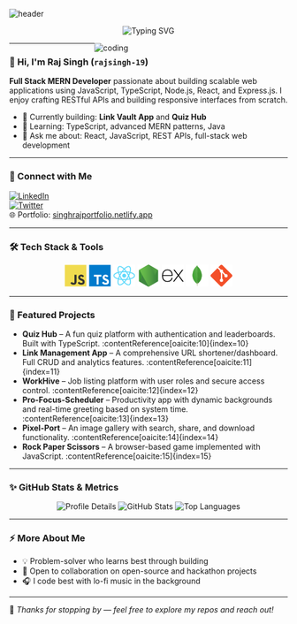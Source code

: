 ![header](https://capsule-render.vercel.app/api?type=waving&color=0:00CED1,100:00FFFF&height=270&section=header&text=Raj%20Singh&fontSize=70&fontAlignY=35&desc=Full%20Stack%20MERN%20Developer&descAlignY=60&descSize=20&animation=fadeIn&fontColor=ffffff)

<p align="center">
  <img src="https://readme-typing-svg.demolab.com?font=Fira+Code&weight=700&size=25&pause=1000&color=00CED1&center=true&vCenter=true&width=435&lines=Welcome+to+my+Github+Profile!;I+Build+in+MERN+Stack" alt="Typing SVG" />
</p>

<img align="right" alt="coding" width="350" src="https://media.giphy.com/media/JltOMwYmi0VrO/giphy.gif" />

---

### 👋 Hi, I'm **Raj Singh** (`rajsingh‑19`)

**Full Stack MERN Developer** passionate about building scalable web applications using JavaScript, TypeScript, Node.js, React, and Express.js. I enjoy crafting RESTful APIs and building responsive interfaces from scratch.  

- 🔭 Currently building: **Link Vault App** and **Quiz Hub**  
- 🌱 Learning: TypeScript, advanced MERN patterns, Java  
- 💬 Ask me about: React, JavaScript, REST APIs, full-stack web development  

---

### 🔗 Connect with Me

[![LinkedIn](https://img.shields.io/badge/LinkedIn‑Raj%20Singh-blue?logo=linkedin)](https://www.linkedin.com/in/raj-singh19)  
[![Twitter](https://img.shields.io/badge/Twitter-@Raj_singh_19-blue?logo=twitter)](https://twitter.com/Raj_singh_19)  
🌐 Portfolio: [singhrajportfolio.netlify.app](https://singhrajportfolio.netlify.app/)

---

### 🛠️ Tech Stack & Tools

<p align="center">
  <img src="https://raw.githubusercontent.com/devicons/devicon/master/icons/javascript/javascript-original.svg" width="40" />  
  <img src="https://raw.githubusercontent.com/devicons/devicon/master/icons/typescript/typescript-original.svg" width="40" />  
  <img src="https://raw.githubusercontent.com/devicons/devicon/master/icons/react/react-original.svg" width="40" />  
  <img src="https://raw.githubusercontent.com/devicons/devicon/master/icons/nodejs/nodejs-original.svg" width="40" />  
  <img src="https://raw.githubusercontent.com/devicons/devicon/master/icons/express/express-original.svg" width="40" />  
  <img src="https://raw.githubusercontent.com/devicons/devicon/master/icons/mongodb/mongodb-original.svg" width="40" />  
  <img src="https://raw.githubusercontent.com/devicons/devicon/master/icons/git/git-original.svg" width="40" />
</p>

---

### 📌 Featured Projects

- **Quiz Hub** – A fun quiz platform with authentication and leaderboards. Built with TypeScript. :contentReference[oaicite:10]{index=10}  
- **Link Management App** – A comprehensive URL shortener/dashboard. Full CRUD and analytics features. :contentReference[oaicite:11]{index=11}  
- **WorkHive** – Job listing platform with user roles and secure access control. :contentReference[oaicite:12]{index=12}  
- **Pro-Focus-Scheduler** – Productivity app with dynamic backgrounds and real-time greeting based on system time. :contentReference[oaicite:13]{index=13}  
- **Pixel-Port** – An image gallery with search, share, and download functionality. :contentReference[oaicite:14]{index=14}  
- **Rock Paper Scissors** – A browser-based game implemented with JavaScript. :contentReference[oaicite:15]{index=15}  

---

### ✨ GitHub Stats & Metrics

<p align="center">
  <img src="https://github-profile-summary-cards.vercel.app/api/cards/profile-details?username=rajsingh-19&theme=nightowl" alt="Profile Details" />
  <img src="https://github-profile-summary-cards.vercel.app/api/cards/stats?username=rajsingh-19&theme=nightowl" alt="GitHub Stats" />
  <img src="https://github-profile-summary-cards.vercel.app/api/cards/most-commit-language?username=rajsingh-19&theme=nightowl" alt="Top Languages" />
</p>

---

### ⚡ More About Me

- 💡 Problem-solver who learns best through building  
- 🤝 Open to collaboration on open-source and hackathon projects  
- 🎧 I code best with lo-fi music in the background  

---

📌 *Thanks for stopping by — feel free to explore my repos and reach out!*  
